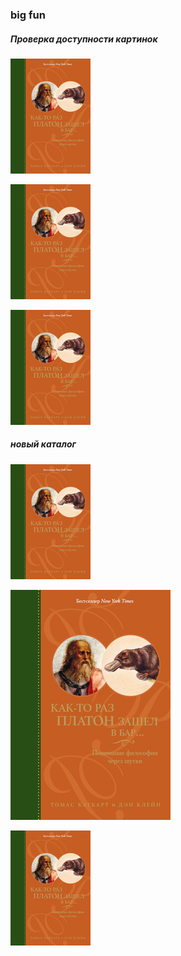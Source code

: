 ﻿### big fun

##### Проверка доступности картинок

[![cover](images/cover128.jpg "обложка")](ya.ru "примечание")

[![cover](images/cover128.jpg)](ya.ru "примечание")

![cover](images/cover128.jpg "обложка")


##### новый каталог

[![cover](issues/images/cover128.jpg "обложка")](ya.ru "примечание")

[![cover](issues/cover256.jpg)](ya.ru "примечание")

![cover](issues/images/cover128.jpg "обложка")

